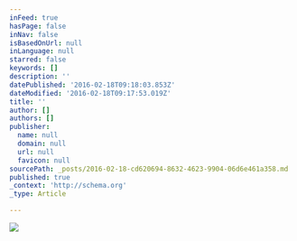 ```yaml
---
inFeed: true
hasPage: false
inNav: false
isBasedOnUrl: null
inLanguage: null
starred: false
keywords: []
description: ''
datePublished: '2016-02-18T09:18:03.853Z'
dateModified: '2016-02-18T09:17:53.019Z'
title: ''
author: []
authors: []
publisher:
  name: null
  domain: null
  url: null
  favicon: null
sourcePath: _posts/2016-02-18-cd620694-8632-4623-9904-06d6e461a358.md
published: true
_context: 'http://schema.org'
_type: Article

---
```

![](https://the-grid-user-content.s3-us-west-2.amazonaws.com/858db4a5-3e2d-4618-820d-535752d167da.jpg)